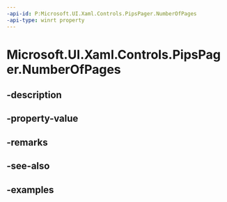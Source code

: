 ```yaml
---
-api-id: P:Microsoft.UI.Xaml.Controls.PipsPager.NumberOfPages
-api-type: winrt property
---
```


# Microsoft.UI.Xaml.Controls.PipsPager.NumberOfPages

<!--
public int NumberOfPages { get; set; }
-->


## -description

## -property-value

## -remarks

## -see-also

## -examples


